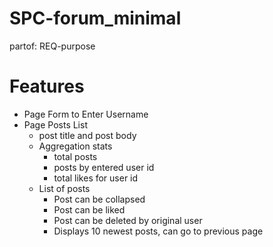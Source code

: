# SPC-forum_minimal
partof: REQ-purpose
###

# Features

* Page Form to Enter Username
* Page Posts List
    * post title and post body
    * Aggregation stats
        * total posts
        * posts by entered user id
        * total likes for user id
    * List of posts
        * Post can be collapsed
        * Post can be liked
        * Post can be deleted by original user
        * Displays 10 newest posts, can go to previous page
